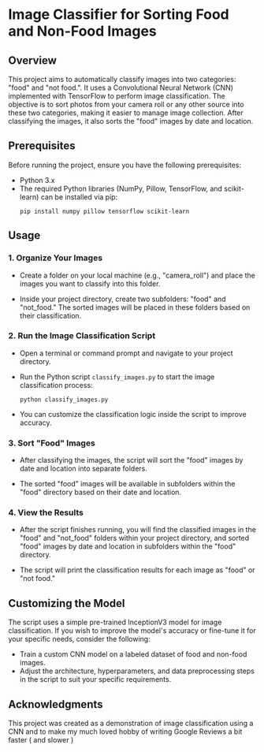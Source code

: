 # Image Classifier for Sorting Food and Non-Food Images 

## Overview

This project aims to automatically classify images into two categories: "food" and "not food.". It uses a Convolutional Neural Network (CNN) implemented with TensorFlow to perform image classification. The objective is to sort photos from your camera roll or any other source into these two categories, making it easier to manage image collection. After classifying the images, it also sorts the "food" images by date and location.

## Prerequisites

Before running the project, ensure you have the following prerequisites:

- Python 3.x
- The required Python libraries (NumPy, Pillow, TensorFlow, and scikit-learn) can be installed via pip:
    ```
    pip install numpy pillow tensorflow scikit-learn
    ```

## Usage

### 1. Organize Your Images

- Create a folder on your local machine (e.g., "camera_roll") and place the images you want to classify into this folder.

- Inside your project directory, create two subfolders: "food" and "not_food." The sorted images will be placed in these folders based on their classification.

### 2. Run the Image Classification Script

- Open a terminal or command prompt and navigate to your project directory.

- Run the Python script `classify_images.py` to start the image classification process:
    ```
    python classify_images.py
    ```

- You can customize the classification logic inside the script to improve accuracy.

### 3. Sort "Food" Images

- After classifying the images, the script will sort the "food" images by date and location into separate folders.

- The sorted "food" images will be available in subfolders within the "food" directory based on their date and location.

### 4. View the Results

- After the script finishes running, you will find the classified images in the "food" and "not_food" folders within your project directory, and sorted "food" images by date and location in subfolders within the "food" directory.

- The script will print the classification results for each image as "food" or "not food."

## Customizing the Model

The script uses a simple pre-trained InceptionV3 model for image classification. If you wish to improve the model's accuracy or fine-tune it for your specific needs, consider the following:

- Train a custom CNN model on a labeled dataset of food and non-food images.
- Adjust the architecture, hyperparameters, and data preprocessing steps in the script to suit your specific requirements.


## Acknowledgments
This project was created as a demonstration of image classification using a CNN and to make my much loved hobby of writing Google Reviews a bit faster ( and slower ) 
